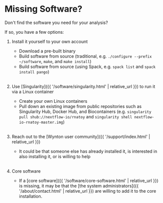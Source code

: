 # Missing Software?

Don't find the software you need for your analysis?
<!--
Did you make sure it is not in one of the [software repositories]({{ '/software/software-repositories.html' | relative_url }})?
-->
If so, you have a few options:

1. Install it yourself to your own account
   - Download a pre-built binary
   - Build software from source (traditional, e.g. `./configure --prefix ~/software`, `make`, and `make install`)
   - Build software from source (using Spack, e.g. `spack list` and `spack install pango`)
   <br><br>

2. Use [Singularity]({{ '/software/singularity.html' | relative_url }}) to run it via a Linux container
   - Create your own Linux containers
   - Pull down an existing image from public repositories such as Singularity Hub, Docker Hub, and Biocontainers (e.g. `singularity pull shub://nextflow-io/rnatoy` and `singularity shell nextflow-io-rnatoy-master.img`)
   <br><br>
  
3. Reach out to the [Wynton user community]({{ '/support/index.html' | relative_url }})
   - It could be that someone else has already installed it,
     is interested in also installing it, or is willing to help
   <br><br>

4. Core software
   - If a [core software]({{ '/software/core-software.html' | relative_url }}) is missing, it may be that the [the system administrators]({{ '/about/contact.html' | relative_url }}) are willing to add it to the core installation.
